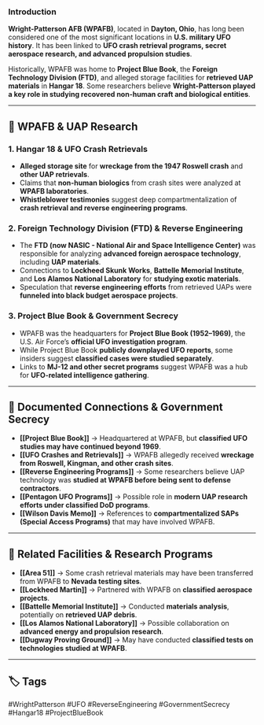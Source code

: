 ### **Introduction**

**Wright-Patterson AFB (WPAFB)**, located in **Dayton, Ohio**, has long been considered one of the most significant locations in **U.S. military UFO history**. It has been linked to **UFO crash retrieval programs, secret aerospace research, and advanced propulsion studies**.

Historically, WPAFB was home to **Project Blue Book**, the **Foreign Technology Division (FTD)**, and alleged storage facilities for **retrieved UAP materials** in **Hangar 18**. Some researchers believe **Wright-Patterson played a key role in studying recovered non-human craft and biological entities**.

---

## **🚀 WPAFB & UAP Research**

### **1. Hangar 18 & UFO Crash Retrievals**

- **Alleged storage site** for **wreckage from the 1947 Roswell crash** and **other UAP retrievals**.
- Claims that **non-human biologics** from crash sites were analyzed at **WPAFB laboratories**.
- **Whistleblower testimonies** suggest deep compartmentalization of **crash retrieval and reverse engineering programs**.

### **2. Foreign Technology Division (FTD) & Reverse Engineering**

- The **FTD (now NASIC - National Air and Space Intelligence Center)** was responsible for analyzing **advanced foreign aerospace technology**, including **UAP materials**.
- Connections to **Lockheed Skunk Works**, **Battelle Memorial Institute**, and **Los Alamos National Laboratory** for **studying exotic materials**.
- Speculation that **reverse engineering efforts** from retrieved UAPs were **funneled into black budget aerospace projects**.

### **3. Project Blue Book & Government Secrecy**

- WPAFB was the headquarters for **Project Blue Book (1952–1969)**, the U.S. Air Force’s **official UFO investigation program**.
- While Project Blue Book **publicly downplayed UFO reports**, some insiders suggest **classified cases were studied separately**.
- Links to **MJ-12 and other secret programs** suggest WPAFB was a hub for **UFO-related intelligence gathering**.

---

## **📝 Documented Connections & Government Secrecy**

- **[[Project Blue Book]]** → Headquartered at WPAFB, but **classified UFO studies may have continued beyond 1969**.
- **[[UFO Crashes and Retrievals]]** → WPAFB allegedly received **wreckage from Roswell, Kingman, and other crash sites**.
- **[[Reverse Engineering Programs]]** → Some researchers believe UAP technology was **studied at WPAFB before being sent to defense contractors**.
- **[[Pentagon UFO Programs]]** → Possible role in **modern UAP research efforts under classified DoD programs**.
- **[[Wilson Davis Memo]]** → References to **compartmentalized SAPs (Special Access Programs)** that may have involved WPAFB.

---

## **🔗 Related Facilities & Research Programs**

- **[[Area 51]]** → Some crash retrieval materials may have been transferred from WPAFB to **Nevada testing sites**.
- **[[Lockheed Martin]]** → Partnered with WPAFB on **classified aerospace projects**.
- **[[Battelle Memorial Institute]]** → Conducted **materials analysis**, potentially on **retrieved UAP debris**.
- **[[Los Alamos National Laboratory]]** → Possible collaboration on **advanced energy and propulsion research**.
- **[[Dugway Proving Ground]]** → May have conducted **classified tests on technologies studied at WPAFB**.

---

## **🏷 Tags**

#WrightPatterson #UFO #ReverseEngineering #GovernmentSecrecy #Hangar18 #ProjectBlueBook